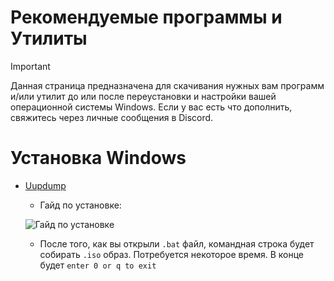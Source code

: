 # Рекомендуемые программы и Утилиты
> [!Important]
> Данная страница предназначена для скачивания нужных вам программ и/или утилит до или после переустановки и настройки вашей операционной системы Windows. Если у вас есть что дополнить, свяжитесь через личные сообщения в Discord.

# Установка Windows

- [Uupdump](https://uupdump.net/)
  - Гайд по установке:
    
  ![Гайд по установке]([https://s3.ezgif.com/tmp/ezgif-3-e1c31e7da4.gif](https://github.com/Seniroad/Computer-RU-Setup-guide/blob/d4032499042b156c0944135622d79b9a756a9013/docs/uupdump_guide.mp4))

  - После того, как вы открыли `.bat` файл, командная строка будет собирать `.iso` образ. Потребуется некоторое время. В конце будет `enter 0 or q to exit`
